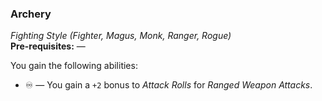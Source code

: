 ### Archery
*Fighting Style (Fighter, Magus, Monk, Ranger, Rogue)*  
**Pre-requisites:** —  

You gain the following abilities:
* ♾️ — You gain a `+2` bonus to *Attack Rolls* for *Ranged Weapon Attacks*.